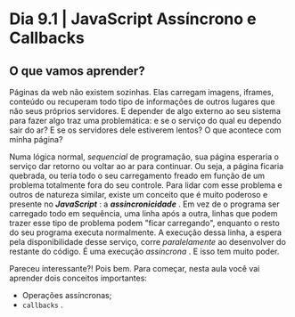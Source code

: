 # Dia 9.1 | JavaScript Assíncrono e Callbacks


## O que vamos aprender?

Páginas da web não existem sozinhas. Elas carregam imagens, iframes, conteúdo ou recuperam todo tipo de informações de outros lugares que não seus próprios servidores. E depender de algo externo ao seu sistema para fazer algo traz uma problemática: e se o serviço do qual eu dependo sair do ar? E se os servidores dele estiverem lentos? O que acontece com minha página?

Numa lógica normal, *sequencial* de programação, sua página esperaria o serviço dar retorno ou voltar ao ar para continuar. Ou seja, a página ficaria quebrada, ou teria todo o seu carregamento freado em função de um problema totalmente fora do seu controle. Para lidar com esse problema e outros de natureza similar, existe um conceito que é muito poderoso e presente no ***JavaScript*** : a ***assincronicidade*** . Em vez de o programa ser carregado todo em sequência, uma linha após a outra, linhas que podem trazer esse tipo de problema podem "ficar carregando", enquanto o resto do seu programa executa normalmente. A execução dessa linha, a espera pela disponibilidade desse serviço, corre *paralelamente* ao desenvolver do restante do código. É uma execução *assíncrona* . E isso tem muito poder.

Pareceu interessante?! Pois bem. Para começar, nesta aula você vai aprender dois conceitos importantes:

- Operações assíncronas;
- `callbacks` .